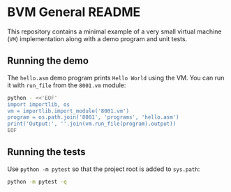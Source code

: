 # BVM General README

This repository contains a minimal example of a very small virtual machine
(``VM``) implementation along with a demo program and unit tests.

## Running the demo

The ``hello.asm`` demo program prints ``Hello World`` using the VM. You can run
it with ``run_file`` from the ``8001.vm`` module:

```bash
python - <<'EOF'
import importlib, os
vm = importlib.import_module('8001.vm')
program = os.path.join('8001', 'programs', 'hello.asm')
print('Output:', ''.join(vm.run_file(program).output))
EOF
```

## Running the tests

Use ``python -m pytest`` so that the project root is added to ``sys.path``:

```bash
python -m pytest -q
```
